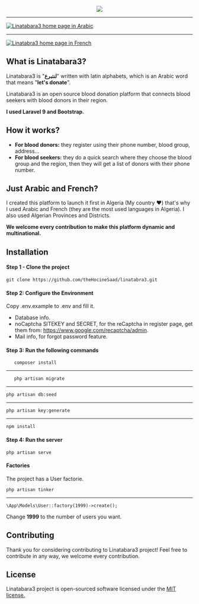 <p align="center"><a href="https://github.com/theHocineSaad/linatabra3" target="_blank"><img src="https://i.imgur.com/9Kv6TtZ.png"></a></p>


------------


[![Linatabara3 home page in Arabic](https://i.imgur.com/2wONroz.jpg "Linatabara3 home page in Arabic")](https://github.com/theHocineSaad/linatabra3 "Linatabara3 home page in Arabic")


------------


[![Linatabra3 home page in French](https://i.imgur.com/c0cm8pK.jpg "Linatabra3 home page in French")](https://github.com/theHocineSaad/linatabra3 "Linatabra3 home page in French")

## What is Linatabara3?
Linatabara3 is "**لنتبرع**" written with latin alphabets, which is an Arabic word that means "**let's donate**".

Linatabara3 is an open source blood donation platform that connects blood seekers with blood donors in their region.

**I used Laravel 9 and Bootstrap.**

## How it works?
- **For blood donors:** they register using their phone number, blood group, address...
- **For blood seekers:** they do a quick search where they choose the blood group and the region, then they will get a list of donors with their phone number.

## Just Arabic and French?
I created this platform to launch it first in Algeria (My country ❤) that's why I used Arabic and French (they are the most used languages in Algeria).
I also used Algerian Provinces and Districts.

**We welcome every contribution to make this platform dynamic and multinational.**

## Installation
#### Step 1 - Clone the project
    git clone https://github.com/theHocineSaad/linatabra3.git

#### Step 2: Configure the Environment
Copy .env.example to .env and fill it.
- Database info.
- noCaptcha SITEKEY and SECRET, for the reCaptcha in register page, get them from: https://www.google.com/recaptcha/admin.
- Mail info, for forgot password feature.

#### Step 3: Run the following commands
       composer install

------------

       php artisan migrate

------------

    php artisan db:seed

------------

    php artisan key:generate

------------

    npm install

#### Step 4: Run the server
    php artisan serve

#### Factories
The project has a User factorie.

    php artisan tinker

------------

    \App\Models\User::factory(1999)->create();

Change **1999** to the number of users you want.

## Contributing
Thank you for considering contributing to Linatabara3 project! Feel free to contribute in any way, we welcome every contribution.

## License
Linatabara3 project is open-sourced software licensed under the [MIT license.](https://github.com/theHocineSaad/linatabra3/blob/main/LICENSE "MIT license.")
